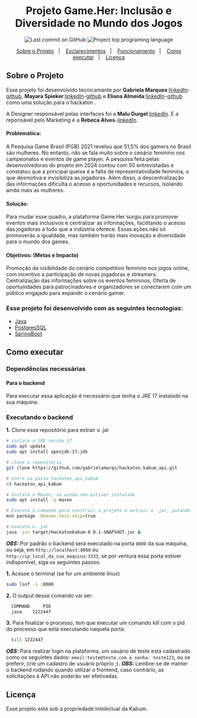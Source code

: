 <h1 align="center" >
    Projeto Game.Her: Inclusão e Diversidade no Mundo dos Jogos
</h1>

<p align="center">
<img alt="Last commit on GitHub" src="https://img.shields.io/github/last-commit/gabrielamarqs/hackaton_kabum_api?color=E02041">
<img alt="Project top programing language" src="https://img.shields.io/github/languages/top/gabrielamarqs/hackaton_kabum_api?color=E02041">
</p>

<p align="center" >
  <a href="#sobre-o-projeto" >Sobre o Projeto</a>&nbsp;&nbsp;&nbsp;|&nbsp;&nbsp;&nbsp;
  <a href="#esclarecimentos" >Esclarecimentos</a>&nbsp;&nbsp;&nbsp;|&nbsp;&nbsp;&nbsp;
  <a href="#funcionamento" >Funcionamento</a>&nbsp;&nbsp;&nbsp;|&nbsp;&nbsp;&nbsp;
  <a href="#como-executar" >Como executar</a>&nbsp;&nbsp;&nbsp;|&nbsp;&nbsp;&nbsp;
  <a href="#licença" >Licença</a>
</p>


## Sobre o Projeto 
Esse projeto foi desenvolvido tecnicamante por **Gabriela Marques**:[linkedIn](https://www.linkedin.com/in/gabriela-marques-dos-santos-899092161/)-[github](https://github.com/gabrielamarqs), **Mayara Spieker**:[linkedIn](https://www.linkedin.com/in/mayara-spieker/)-[github](https://github.com/mayspiek) e **Eliana Almeida**:[linkedIn](https://www.linkedin.com/in/elianaalmeida/)-[github](https://github.com/Eliana100) como uma solução para o hackaton .

A Designer responsável pelas interfaces foi a **Malu Gurgel**:[linkedIn](https://www.linkedin.com/in/malu-gurgel-66456a265). E a reponsável pelo Marketing é a **Rebeca Alves**-[linkedIn](https://www.linkedin.com/in/rebeca-alves-mendes-060990195/).

#### Problemática:
A Pesquisa Game Brasil (PGB) 2021 revelou que 51,5% dos gamers no Brasil são mulheres. No entanto, não se fala muito sobre o cenário feminino nos campeonatos e eventos de game player. A pesquisa feita pelas desenvolvedoras do projeto em 2024 contou com 50 entrevistadas e constatou que a principal queixa é a falta de representatividade feminina, o que desmotiva e invisibiliza as jogadoras. Além disso, a descentralização das informações dificulta o acesso a oportunidades e recursos, isolando ainda mais as mulheres.
#### Solução:
Para mudar esse quadro, a plataforma Game.Her surgiu para promover eventos mais inclusivos e centralizar as informações, facilitando o acesso das jogadoras a tudo que a indústria oferece. Essas ações não só promoverão a igualdade, mas também trarão mais inovação e diversidade para o mundo dos games.
#### Objetivos: (Metas e Impacto)
Promoção da visibilidade do cenário competitivo feminino nos jogos online, com incentivo a participação de novas jogadoras e streamers.
Centralização das informações sobre os eventos femininos;
Oferta de oportunidades para patrocinadores e organizadores se conectarem com um público engajado para expandir o cenário gamer.


### Esse projeto foi desenvolvido com as seguintes tecnologias:

- [Java](https://java.org/)
- [PostgresSQL](https://www.postgresql.com/)
- [SpringBoot](https://springboot.com/)

## Como executar
### Dependências necessárias

#### Para o backend
Para executar essa aplicação é necessário que tenha o JRE 17 instalado na sua máquina.

### Executando o backend
  **1.** Clone esse repositório para extrair o .jar 
  ```bash
  # instale o JRE versão 17
  sudo apt update
  sudo apt install openjdk-17-jdk

  # clone o repositório
  git clone https://github.com/gabrielamarqs/hackaton_kabum_api.git

  # entre na pasta hackaton_api_kabum
  cd hackaton_api_kabum

  # Instale o Maven, se ainda não estiver instalado
  sudo apt install -y maven
  
  # Execute o comando para construir o projeto e extrair o .jar, pulando os testes
  mvn package -Dmaven.test.skip=true

  # execute o .jar
  java -jar target/HackatonKabum-0.0.1-SNAPSHOT.jar &
  ```

  ***OBS:*** Por padrão o backend será executado na porta `8080` da sua máquina, ou seja, em `http://localhost:8080` ou `http://ip_local_da_sua_maquina:3333`, se por ventura essa porta estiver indisponível, siga os seguintes passos:
  
  **1.** Acesse o terminal (se for um ambiente linux)
  ```bash 
  sudo lsof -i :8080
  ```

  **2.** O output desse comando vai ser:
  ```bash
    COMMAND     PID 
    java    1222447 
  ```

  **3.** Para finalizar o processo, tem que executar um comando kill com o pid do processo que está executando naquela porta:
  ```bash
    kill 1222447 
  ```

  ***OBS:*** Para realizar login na plataforma, um usuário de teste está cadastrado como os seguintes dados: `email:teste@teste.com e senha: teste123`, ou se preferir, crie um cadastro de usuário próprio ;).
  ***OBS:*** Lembre-se de manter o backend rodando quando utilizar o frontend, caso contrário, as solicitações à API não poderão ser efetivadas.

  ## Licença
  Esse projeto está sob a propriedade intelectual da Kabum.

  
